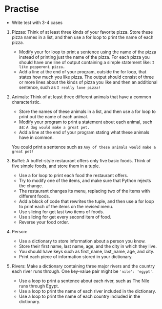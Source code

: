 # Practise

* Write test with 3-4 cases

1. Pizzas:
Think of at least three kinds of your favorite pizza. 
Store these pizza names in a list, and then use a for loop to print the name of each pizza.
    * Modify your for loop to print a sentence using the name of the pizza 
    instead of printing just the name of the pizza. 
    For each pizza you should have one line of output containing a simple statement like:
    `I like pepperoni pizza.`
    * Add a line at the end of your program, outside the for loop, 
    that states how much you like pizza. 
    The output should consist of three or more lines about the kinds of pizza you 
    like and then an additional sentence, such as `I really love pizza!`

2. Animals: Think of at least three different animals that have a common characteristic. 
    * Store the names of these animals in a list, and then use a for loop to print out the name of each animal.
    * Modify your program to print a statement about each animal, such as: `A dog would make a great pet.`
    * Add a line at the end of your program stating what these animals have in common. 

    You could print a sentence such as `Any of these animals would make a great pet!`

3. Buffet: 
A buffet-style restaurant offers only five basic foods. 
Think of five simple foods, and store them in a tuple.
    * Use a for loop to print each food the restaurant offers.
    * Try to modify one of the items, and make sure that Python rejects the change.
    * The restaurant changes its menu, replacing two of the items with different foods. 
    * Add a block of code that rewrites the tuple, and then use a for loop to print each of the items on the revised menu.
    * Use slicing for get last two items of foods.
    * Use slicing for get every second item of food.
    * Reverse your food order.

4. Person: 
    * Use a dictionary to store information about a person you know. 
    * Store their first name, last name, age, and the city in which they live. 
    * You should have keys such as first_name, last_name, age, and city. 
    * Print each piece of information stored in your dictionary.

5. Rivers: 
Make a dictionary containing three major rivers and the country each river runs through. 
One key-value pair might be `'nile': 'egypt'`.
    * Use a loop to print a sentence about each river, such as The Nile runs through Egypt.
    * Use a loop to print the name of each river included in the dictionary.
    * Use a loop to print the name of each country included in the dictionary.